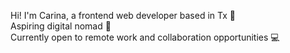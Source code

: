 Hi! I'm Carina, a frontend web developer based in Tx 📍 <br>
Aspiring digital nomad 🚀 <br> 
Currently open to remote work and collaboration opportunities 💻 <br>

<!---
carii-codes/carii-codes is a ✨ special ✨ repository because its `README.md` (this file) appears on your GitHub profile.
You can click the Preview link to take a look at your changes.
--->
